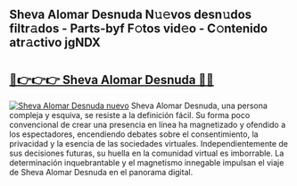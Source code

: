 ## Sheva Alomar Desnuda N𝚞𝚎vos desn𝚞dos filtr𝚊dos - Parts-byf F𝚘tos vid𝚎o - C𝚘ntenido atr𝚊ctivo jgNDX

# <h2><a href="http://mb04d0.tromn.icu/?c=Sheva+Alomar+Desnuda">🔗👉👉👉 Sheva Alomar Desnuda 🔗🔗</a></h2>

[![Sheva Alomar Desnuda nuevo](https://i.imgur.com/pEAQMta.gif)](http://mb04d0.tromn.icu/?c=Sheva+Alomar+Desnuda)
Sheva Alomar Desnuda, una persona compleja y esquiva, se resiste a la definición fácil. Su forma poco convencional de crear una presencia en línea ha magnetizado y ofendido a los espectadores, encendiendo debates sobre el consentimiento, la privacidad y la esencia de las sociedades virtuales. Independientemente de sus decisiones futuras, su huella en la comunidad virtual es imborrable. La determinación inquebrantable y el magnetismo innegable impulsan el viaje de Sheva Alomar Desnuda en el panorama digital.
